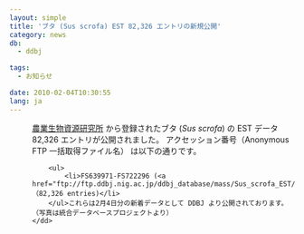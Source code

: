 ```yaml
---
layout: simple
title: 'ブタ (Sus scrofa) EST 82,326 エントリの新規公開'
category: news
db:
  - ddbj

tags:
  - お知らせ

date: 2010-02-04T10:30:55
lang: ja
---
```


<dl>
    <dd><a href="http://www.nias.affrc.go.jp/" target="_new">農業生物資源研究所</a> から登録されたブタ (<em>Sus scrofa</em>) の EST データ 82,326 エントリが公開されました。 アクセッション番号（Anonymous FTP 一括取得ファイル名） は以下の通りです。

        <ul>
            <li>FS639971-FS722296 (<a href="ftp://ftp.ddbj.nig.ac.jp/ddbj_database/mass/Sus_scrofa_EST/">Sus_scrofa_EST_100204_1.seq.gz</a>) （82,326 entries)</li>
        </ul>これらは2月4日分の新着データとして DDBJ より公開されております。（写真は統合データベースプロジェクトより）
    </dd>
</dl>
